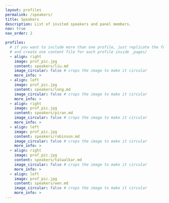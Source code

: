 ```yaml
---
layout: profiles
permalink: /speakers/
title: Speakers
description: List of invited speakers and panel members.
nav: true
nav_order: 2

profiles:
  # if you want to include more than one profile, just replicate the following block
  # and create one content file for each profile inside _pages/
  - align: right
    image: prof_pic.jpg
    content: speakers/liu.md
    image_circular: false # crops the image to make it circular
    more_info: >
  - align: left
    image: prof_pic.jpg
    content: speakers/long.md
    image_circular: false # crops the image to make it circular
    more_info: >
  - align: right
    image: prof_pic.jpg
    content: speakers/piran.md
    image_circular: false # crops the image to make it circular
    more_info: >
  - align: left
    image: prof_pic.jpg
    content: speakers/robinson.md
    image_circular: false # crops the image to make it circular
    more_info: >
  - align: right
    image: prof_pic.jpg
    content: speakers/talwalkar.md
    image_circular: false # crops the image to make it circular
    more_info: >
  - align: left
    image: prof_pic.jpg
    content: speakers/wen.md
    image_circular: false # crops the image to make it circular
    more_info: >
---
```

